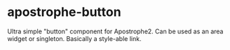 apostrophe-button
=================

Ultra simple "button" component for Apostrophe2. Can be used as an area widget or singleton. Basically a style-able link.
